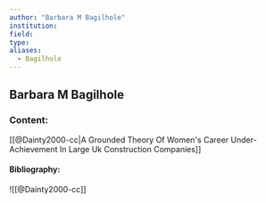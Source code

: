 ```yaml
---
author: "Barbara M Bagilhole"
institution:
field:
type:
aliases:
  - Bagilhole
---
```


## Barbara M Bagilhole

### Content:
[[@Dainty2000-cc|A Grounded Theory Of Women's Career Under-Achievement In Large Uk Construction Companies]]

#### Bibliography:

![[@Dainty2000-cc]]